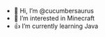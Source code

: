 - 👋 Hi, I’m @cucumbersaurus
- 👀 I’m interested in Minecraft
- 👍 I’m currently learning Java

<!---
cucumbersaurus/cucumbersaurus is a ✨ special ✨ repository because its `README.md` (this file) appears on your GitHub profile.
You can click the Preview link to take a look at your changes.
--->
